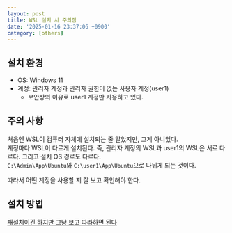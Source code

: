 ```yaml
---
layout: post
title: WSL 설치 시 주의점
date: '2025-01-16 23:37:06 +0900'
category: [others]
---
```

## 설치 환경
- OS: Windows 11
- 계정: 관리자 계정과 관리자 권한이 없는 사용자 계정(user1)
    - 보안상의 이유로 user1 계정만 사용하고 있다.


## 주의 사항
처음엔 WSL이 컴퓨터 자체에 설치되는 줄 알았지만, 그게 아니었다.  
계정마다 WSL이 다르게 설치된다. 즉, 관리자 계정의 WSL과 user1의 WSL은 서로 다르다. 그리고 설치 OS 경로도 다르다.  
`C:\Admin\App\Ubuntu`와 `C:\user1\App\Ubuntu`으로 나뉘게 되는 것이다.  

따라서 어떤 계정을 사용할 지 잘 보고 확인해야 한다.


## 설치 방법
[재설치이긴 하지만 그냥 보고 따라하면 된다](https://velog.io/@tbvjvsladla/WSL2-Windows11-%EC%82%AD%EC%A0%9C-%ED%9B%84-%EC%9E%AC%EC%84%A4%EC%B9%98)